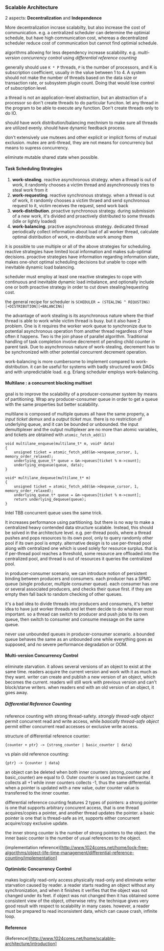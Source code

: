 ### Scalable Architecture ###

2 aspects: **Decentralization** and **Independence**

More decentralization incrase scalabilty, but also increase the cost of communication. e.g. a centralized scheduler can determine the optimial schedule, but have high communication cost, whereas a decentralized scheduler reduce cost of communication but cannot find optimial schedule.

algorithms allowing for less dependency increase scalability. e.g. *multi-version concurrency control* using *differential reference counting*

generally should use `K * P` threads, `P` is the number of processors, and K is subscription coefficient, usually in the value between 1 to 4. A system should not make the number of threads based on the data size or transaction rate, or subsystem plugin count. Doing that would lose control of subscription level.

a thread is not an application-level abstraction, but an abstraction of a processor so don't create threads to do particular funciton. let any thread in the program to be able to execute any function. Don't create threads only to do IO.

should have work distribution/balancing mechnism to make sure all threads are utilized evenly. should have dynamic feedback process.

don't extensively use mutexes and other explicit or implicit forms of mutual exclusion. mutex are anti-thread, they are not means for concurrency but means to supress concurrency. 

eliminate mutable shared state when possible.

#### Task Scheduling Strategies
1. **work-stealing**. reactive asynchronous strategy. when a thread is out of work, it randomly chooses a victim thread and asynchronously tries to steal work from it
2. **work-requesting**. reactive synchronous strategy. when a thread is out of work, it randomly chooses a victim thraed and send synchronous request to it, victim receives the request, send work back
3. **work-distribution**. proactive synchronous strategy. during submission of a new work, it's divided and proactively distributed to some threads (idle or lightly loaded)
4. **work-balancing**. practive asynchronous strategy. dedicated thread periodically collect information about load of all worker thread, calculate optimal distribution of work, re-distribute work among them

it is possible to use multiple or all of the above strategies for scheduling. reactive strategies have limited local information and makes sub-optimal decisions. proactive strategies have information regarding information state, makes one-shot optimal scheduling decisions but unable to cope with inevitable dynamic load balancing.

scheduler must employ at least one reactive strategies to cope with continuous and inevitable dynamic load imbalance, and optionally include one or both proactive strategy in order to cut down stealing/requesting cost.

the general recipe for scheduler is `SCHEDULER = (STEALING ^ REQUSTING)[+DISTRIBUTION][+BALANCING]`

the advantage of work stealing is its asynchronous nature where the thief thread is able to work while victim thread is busy. but it also have 2 problem. One is it requires the worker work queue to synchronize due to potential asynchronous operation from another thread regardless of how often it happens. Two is the join phase of parallel algorithm. Traditional handling of task completion involve decrement of pending child counter in parent task. Due to asynchronous nature of work-stealing, decrement has to be synchronized with other potential concurrent decrement operation.

work-balancing is more cumbersome to implement compared to work-distribution. it can be useful for systems with badly structured work DAGs and with unpredictable load. e.g. Erlang scheduler employs work-balancing.

#### Multilane : a concurrent blocking multiset
goal is to improve the scalability of a producer-consumer system by means of partitioning. Wrap any producer-consumer queue in order to get a queue with the same properties but better scalability.

multilane is composed of multiple queues all have the same property, a *input ticket demux* and a *output ticket mux*. there is no restriction of underlying queue, and it can be bounded or unbounded. the input demultiplexer and the output multiplexer are no more than atomic variables, and tickets are obtained with `atomic_fetch_add(1)`

```
void multilane_enqueue(multilane_t* m, void* data)
{
    unsigned ticket = atomic_fetch_add(&m->enqueue_cursor, 1, memory_order_relaxed);
    underlying_queue_t* queue = &m->queues[ticket % m->count];
    underlying_enqueue(queue, data);
}

void* multilane_dequeue(multilane_t* m)
{
    unsigned ticket = atomic_fetch_add(&m->dequeue_cursor, 1, memory_order_relaxed);
    underlying_queue_t* queue = &m->queues[ticket % m->count];
    return underlying_dequeue(queue);
} 
```
Intel TBB concurrent queue uses the same trick.

It increases performance using partitioning. but there is no way to make a centralized heavy contended data structure scalable. Instead, this should be solved in the architecture level. e.g. per-thread pools, where a thread pushes and pops resources to its own pool, only to query randomly other pool if its own pool is empty. alternative design is to use per-thread pool along with centralized one which is used solely for resource surplus. that is if per-thread pool reaches a threshold, some resource are offloaded into the centralized pool, and thread is out of resources it queries the centralized pool.

in producer-consumer scenario, we can introduce notion of persistent binding between producers and consumers. each producer has a SPMC queue (single producer, multiple consumer queue). each consumer has one or several associated producers, and checks their queue first. if they are empty then fall back to random checking of other queues.

it's a bad idea to divide threads into producers and consumers, it's better idea to have just worker threads and let them decide to do whatever most important. so a thread can switch to producer and push jobs to its own queue, then switch to consumer and consume message on the same queue.

never use unbounded queues in producer-consumer scenario. a bounded queue behaves the same as an unbounded one while everything goes as supposed, and no severe performance degradation or OOM.

#### Multi-version Concurrency Control
eliminate starvation. it allows several versions of an object to exist at the same time. readers acquire the current version and work with it as much as they want. writer can create and publish a new version of an object, which becomes the current. readers will still work with previous version and can't block/starve writers. when readers end with an old version of an object, it goes away.

##### Differential Reference Counting
reference counting with strong thread-safety. *strongly thread-safe object* permit concurrent read and write access, while *basically thread-safe object* permit either concurrent read accesses or exclusive write access.

structure of differential reference counter:
```
{counter + ptr} -> {strong_counter | basic_counter | data}
```

vs plain old reference counting:

```
{ptr} -> {counter | data}
```

an object can be deleted when both inner counters (strong_counter and basic_counter) are equal to 0. Outer counter is used as transient cache. it collects all +1 while inner counters collects -1, thus the same differential. when a pointer is updated with a new value, outer counter value is transferred to the inner counter.

differential reference counting features 2 types of pointers: a strong pointer is one that supports arbitrary concurent access, that is one thread acquires/copies a pointer, and another thread updates the pointer. a basic pointer is one that is thread-safe as int, supports either concurrent acquire/copy exclusive update.

the inner strong counter is the number of strong pointers to the object. the inner basic counter is the number of usual references to the object.

(implementation reference)[http://www.1024cores.net/home/lock-free-algorithms/object-life-time-management/differential-reference-counting/implementation]

#### Optimistic Concurrency Control
makes logically read-only access physically read-only and eliminate writer starvation caused by reader. a reader starts reading an object without any synchronization, and when it finishes it verifies that the object was not changed under its feet. if object was not changed then it has obtained some consistent view of the object, otherwise retry. the technique gives very good result with respect to scalability in many cases. however, a reader must be prepared to read inconsistent data, which can cause crash, infinite loop.

#### Reference
(Reference)[http://www.1024cores.net/home/scalable-architecture/introduction]
